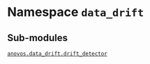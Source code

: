# Namespace <code>data_drift</code>
## Sub-modules
<dl>
<dt><code class="name"><a title="anovos.data_drift.drift_detector" href="drift_detector.html">anovos.data_drift.drift_detector</a></code></dt>
<dd>
<div class="desc"></div>
</dd>
</dl>